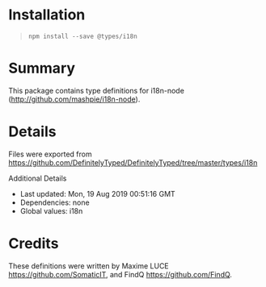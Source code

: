 # Installation
> `npm install --save @types/i18n`

# Summary
This package contains type definitions for i18n-node (http://github.com/mashpie/i18n-node).

# Details
Files were exported from https://github.com/DefinitelyTyped/DefinitelyTyped/tree/master/types/i18n

Additional Details
 * Last updated: Mon, 19 Aug 2019 00:51:16 GMT
 * Dependencies: none
 * Global values: i18n

# Credits
These definitions were written by Maxime LUCE <https://github.com/SomaticIT>, and FindQ <https://github.com/FindQ>.
